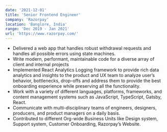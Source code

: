 ```yaml
---
date: '2021-12-01'
title: 'Senior Frontend Engineer'
company: 'Razorpay'
location: 'Banglore, India'
range: 'Dec 2019 - Jan 2021'
url: 'https://www.razorpay.com/'
---
```


- Delivered a web app that handles robust withdrawal requests and handles all possible errors using state machines.
- Write modern, performant, maintainable code for a diverse array of client and internal projects
- Implemented React Analytics Logging framework to provide rich data analytics and insights to the product and UX team to analyze user’s behavior, bottlenecks, drop-offs and address them to provide the best onboarding experience while preserving all the functionality.
- Work with a variety of different languages, platforms, frameworks, and content management systems such as JavaScript, TypeScript, Gatsby, React.
- Communicate with multi-disciplinary teams of engineers, designers, producers, and product managers on a daily basis.
- Contributed to different Org-wide Business Units like Design system, Support system, Customer Onboarding, Razorpay’s Website.
